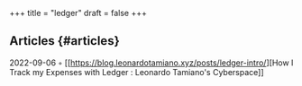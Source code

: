 +++
title = "ledger"
draft = false
+++

## Articles {#articles}

2022-09-06 ◦ [[<https://blog.leonardotamiano.xyz/posts/ledger-intro/>][How I Track my Expenses with Ledger
: Leonardo Tamiano's Cyberspace]]
